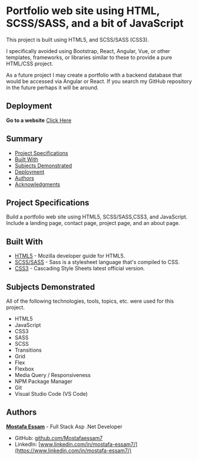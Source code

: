 # Portfolio web site using HTML, SCSS/SASS, and a bit of JavaScript

This project is built using HTML5, and SCSS/SASS (CSS3).

I specifically avoided using Bootstrap, React, Angular, Vue, or other templates, frameworks, or libraries similar to these to provide a pure HTML/CSS project.

As a future project I may create a portfolio with a backend database that would be accessed via Angular or React. If you search my GitHub repository in the future perhaps it will be around.

## Deployment

**Go to a website** [Click Here](https://mostafa-essam-portfolio.netlify.app/)

## Summary

- [Project Specifications](#project-specifications)
- [Built With](#built-with)
- [Subjects Demonstrated](#subjects-demonstrated)
- [Deployment](#deployment)
- [Authors](#authors)
- [Acknowledgments](#acknowledgments)

## Project Specifications

Build a portfolio web site using HTML5, SCSS/SASS,CSS3, and JavaScript. Include a landing page, contact page, project page, and an about page.

## Built With

- [HTML5](https://developer.mozilla.org/en-US/docs/Web/Guide/HTML/HTML5) - Mozilla developer guide for HTML5.
- [SCSS/SASS](https://sass-lang.com/documentation) - Sass is a stylesheet language that's compiled to CSS.
- [CSS3](https://developer.mozilla.org/en-US/docs/Web/CSS) - Cascading Style Sheets latest official version.

## Subjects Demonstrated

All of the following technologies, tools, topics, etc. were used for this project.

- HTML5
- JavaScript
- CSS3
- SASS
- SCSS
- Transitions
- Grid
- Flex
- Flexbox
- Media Query / Responsiveness
- NPM Package Manager
- Git
- Visual Studio Code (VS Code)


## Authors

**[Mostafa Essam](https://github.com/Mostafaessam7)** - Full Stack Asp .Net Developer

- GitHub: [github.com/Mostafaessam7](https://github.com/Mostafaessam7)
- LinkedIn: [www.linkedin.com/in/mostafa-essam7/](https://www.linkedin.com/in/mostafa-essam7/)


